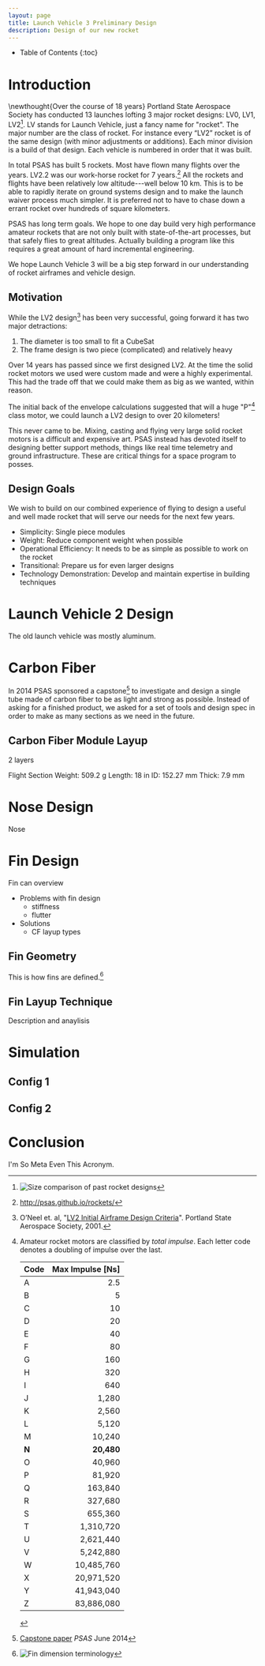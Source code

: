 ```yaml
---
layout: page
title: Launch Vehicle 3 Preliminary Design
description: Design of our new rocket
---
```



* Table of Contents
{:toc}




Introduction
================================================================================

\newthought{Over the course of 18 years} Portland State Aerospace Society has conducted 13 launches lofting 3 major rocket designs: LV0, LV1, LV2[^comparison]. LV stands for Launch Vehicle, just a fancy name for "rocket". The major number are the class of rocket. For instance every “LV2” rocket is of the same design (with minor adjustments or additions). Each minor division is a build of that design. Each vehicle is numbered in order that it was built.

In total PSAS has built 5 rockets. Most have flown many flights over the years. LV2.2 was our work-horse rocket for 7 years.[^lvs] All the rockets and flights have been relatively low altitude---well below 10 km. This is to be able to rapidly iterate on ground systems design and to make the launch waiver process much simpler. It is preferred not to have to chase down a errant rocket over hundreds of square kilometers.

PSAS has long term goals. We hope to one day build very high performance amateur rockets that are not only built with state-of-the-art processes, but that safely flies to great altitudes. Actually building a program like this requires a great amount of hard incremental engineering.

We hope Launch Vehicle 3 will be a big step forward in our understanding of rocket airframes and vehicle design.


[^comparison]: ![Size comparison of past rocket designs](images/lanch_vehicles.svg)

[^lvs]: <http://psas.github.io/rockets/>



Motivation
--------------------------------------------------------------------------------

While the LV2 design[^lv2design] has been very successful, going forward it has two major detractions:

 1. The diameter is too small to fit a CubeSat
 2. The frame design is two piece (complicated) and relatively heavy

Over 14 years has passed since we first designed LV2. At the time the solid rocket motors we used were custom made and were a highly experimental. This had the trade off that we could make them as big as we wanted, within reason.

The initial back of the envelope calculations suggested that will a huge "P"[^narcodes] class motor, we could launch a LV2 design to over 20 kilometers!

This never came to be. Mixing, casting and flying very large solid rocket motors is a difficult and expensive art. PSAS instead has devoted itself to designing better support methods, things like real time telemetry and ground infrastructure. These are critical things for a space program to posses.

[^lv2design]: O’Neel et. al, "[LV2 Initial Airframe Design Criteria](http://psas.pdx.edu/ProjectLV2/LV2_design_requirements.doc)". Portland State Aerospace Society, 2001.

[^narcodes]: Amateur rocket motors are classified by _total impulse_. Each letter code denotes a doubling of impulse over the last.

    Code  | Max Impulse [Ns]
    :---- | ----------------:
    A     |           2.5
    B     |             5
    C     |            10
    D     |            20
    E     |            40
    F     |            80
    G     |           160
    H     |           320  
    I     |           640
    J     |         1,280
    K     |         2,560
    L     |         5,120
    M     |        10,240
    **N** |      **20,480**
    O     |        40,960
    P     |        81,920
    Q     |       163,840
    R     |       327,680
    S     |       655,360
    T     |      1,310,720
    U     |      2,621,440
    V     |      5,242,880
    W     |     10,485,760
    X     |     20,971,520
    Y     |     41,943,040
    Z     |     83,886,080


Design Goals
--------------------------------------------------------------------------------

We wish to build on our combined experience of flying to design a useful and well made rocket that will serve our needs for the next few years.

 - Simplicity: Single piece modules
 - Weight: Reduce component weight when possible
 - Operational Efficiency: It needs to be as simple as possible to work on the rocket
 - Transitional: Prepare us for even larger designs
 - Technology Demonstration: Develop and maintain expertise in building techniques

# Launch Vehicle 2 Design

The old launch vehicle was mostly aluminum.




Carbon Fiber
================================================================================

In 2014 PSAS sponsored a capstone[^2014capstone] to investigate and design a single tube made of carbon fiber to be as light and strong as possible. Instead of asking for a finished product, we asked for a set of tools and design spec in order to make as many sections as we need in the future.


[^2014capstone]: [Capstone paper](link) _PSAS_ June 2014



Carbon Fiber Module Layup
--------------------------------------------------------------------------------

2 layers

Flight Section Weight: 509.2 g
Length: 18 in
ID: 152.27 mm
Thick: 7.9 mm

Nose Design
================================================================================

Nose



Fin Design
================================================================================

Fin can overview

 - Problems with fin design
    - stiffness
    - flutter
 - Solutions
    - CF layup types

Fin Geometry
--------------------------------------------------------------------------------

This is how fins are defined.[^fin]

[^fin]: ![Fin dimension terminology](images/fin-terminology.svg)


Fin Layup Technique
--------------------------------------------------------------------------------

Description and anaylisis




Simulation
================================================================================


Config 1
--------------------------------------------------------------------------------

Config 2
--------------------------------------------------------------------------------



Conclusion
================================================================================

I'm So Meta Even This Acronym.

